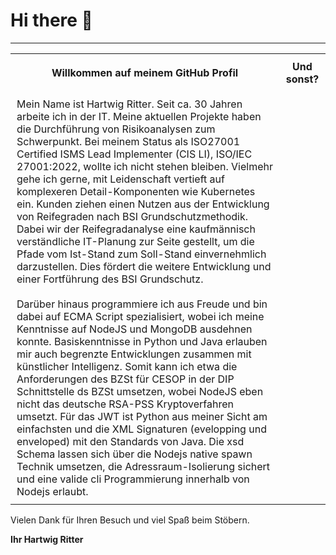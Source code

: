 # Hi there 👋
-------------
<table>
  <tr>
    <th style="padding: 10px;border:none;" ><strong>Willkommen auf meinem GitHub Profil</strong></th>
    <th style="padding: 10px;border:none;"><strong>Und sonst?</strong></th>
  </tr>
  <tr>
    <td style="padding: 10px;">Mein Name ist Hartwig Ritter. Seit ca. 30 Jahren arbeite ich 
in der IT. Meine aktuellen Projekte haben die Durchführung von 
Risikoanalysen zum Schwerpunkt. Bei meinem Status als ISO27001 
Certified ISMS Lead Implementer (CIS LI), ISO/IEC 27001:2022, 
wollte ich nicht stehen bleiben. Vielmehr gehe ich gerne, mit 
Leidenschaft vertieft auf komplexeren Detail-Komponenten wie 
Kubernetes ein. Kunden ziehen einen Nutzen aus der Entwicklung 
von Reifegraden nach BSI Grundschutzmethodik. Dabei wir der 
Reifegradanalyse eine kaufmännisch verständliche IT-Planung 
zur Seite gestellt, um die Pfade vom Ist-Stand zum Soll-Stand 
einvernehmlich darzustellen. 
Dies fördert die weitere Entwicklung und einer Fortführung 
des BSI Grundschutz.</td></tr>
    
<tr><td style="padding: 10px;">Darüber hinaus programmiere ich aus Freude und bin dabei auf 
ECMA Script spezialisiert, wobei ich meine Kenntnisse auf 
NodeJS und MongoDB ausdehnen konnte. Basiskenntnisse in Python 
und Java erlauben mir auch begrenzte Entwicklungen zusammen mit 
künstlicher Intelligenz. Somit kann ich etwa die Anforderungen 
des BZSt für CESOP in der DIP Schnittstelle ds BZSt umsetzen, 
wobei NodeJS eben nicht das deutsche RSA-PSS Kryptoverfahren umsetzt.
Für das JWT ist Python aus meiner Sicht am einfachsten und die 
XML Signaturen (evelopping und enveloped) mit den Standards 
von Java. Die xsd Schema lassen sich über die Nodejs native
spawn Technik umsetzen, die Adressraum-Isolierung sichert und 
eine valide cli Programmierung innerhalb von Nodejs erlaubt.</td></tr>
</table>
<p></p>
<p>Vielen Dank für Ihren Besuch und viel Spaß beim Stöbern.</p>
<p></p>
<p><strong>Ihr Hartwig Ritter</strong></p>



<!--
**hartw/hartw** is a ✨ _special_ ✨ repository because its `README.md` (this file) appears on your GitHub profile.

Here are some ideas to get you started:

- 🔭 I’m currently working on ...
- 🌱 I’m currently learning ...
- 👯 I’m looking to collaborate on ...
- 🤔 I’m looking for help with ...
- 💬 Ask me about ...
- 📫 How to reach me: ...
- 😄 Pronouns: ...
- ⚡ Fun fact: ...
-->
